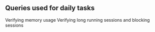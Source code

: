 ## Queries used for daily tasks

Verifying memory usage
Verifying long running sessions and blocking sessions
